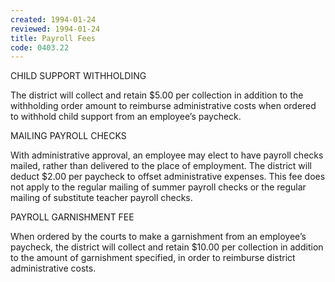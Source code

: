 ```yaml
---
created: 1994-01-24
reviewed: 1994-01-24
title: Payroll Fees
code: 0403.22
---
```



CHILD SUPPORT WITHHOLDING

The district will collect and retain $5.00 per collection in addition to the withholding order amount to reimburse administrative costs when ordered to withhold child support from an employee’s paycheck.

MAILING PAYROLL CHECKS

With administrative approval, an employee may elect to have payroll checks mailed, rather than delivered to the place of employment. The district will deduct $2.00 per paycheck to offset administrative expenses. This fee does not apply to the regular mailing of summer payroll checks or the regular mailing of substitute teacher payroll checks.

PAYROLL GARNISHMENT FEE

When ordered by the courts to make a garnishment from an employee’s paycheck, the district will collect and retain $10.00 per collection in addition to the amount of garnishment specified, in order to reimburse district administrative costs.
